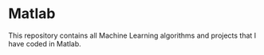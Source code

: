 # Matlab
This repository contains all Machine Learning algorithms and projects that I have coded in Matlab.
